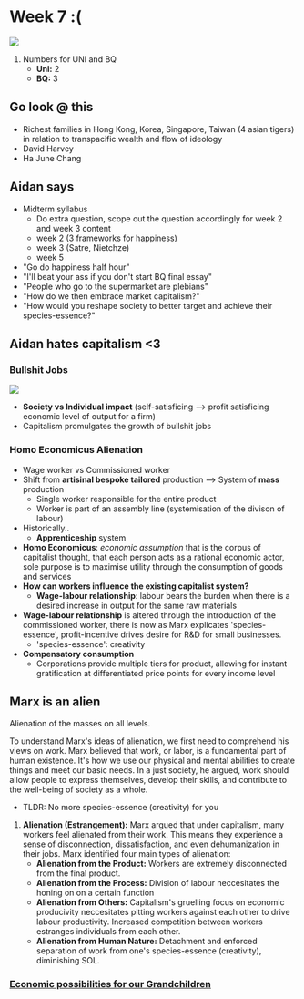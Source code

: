 # Week 7 :(

![](https://encrypted-tbn0.gstatic.com/images?q=tbn:ANd9GcTnQuz6VCibbMj66Xr4uKz6vVbVGLXNktsUgw&usqp=CAU)

1. Numbers for UNI and BQ
    * **Uni:** 2
    * **BQ:** 3

## Go look @ this
* Richest families in Hong Kong, Korea, Singapore, Taiwan (4 asian tigers) in relation to transpacific wealth and flow of ideology
* David Harvey
* Ha June Chang

## Aidan says
* Midterm syllabus  
    * Do extra question, scope out the question accordingly for week 2 and week 3 content
    * week 2 (3 frameworks for happiness)
    * week 3 (Satre, Nietchze)
    * week 5 
* "Go do happiness half hour"
* "I'll beat your ass if you don't start BQ final essay"
* "People who go to the supermarket are plebians"
* "How do we then embrace market capitalism?"
* "How would you reshape society to better target and achieve their species-essence?"

## Aidan hates capitalism <3

### Bullshit Jobs

![](https://upload.wikimedia.org/wikipedia/commons/thumb/7/7a/Mahatma-Gandhi%2C_studio%2C_1931.jpg/800px-Mahatma-Gandhi%2C_studio%2C_1931.jpg)

* **Society vs Individual impact** (self-satisficing --> profit satisficing economic level of output for a firm)
* Capitalism promulgates the growth of bullshit jobs

### Homo Economicus Alienation

* Wage worker vs Commissioned worker
* Shift from **artisinal bespoke tailored** production --> System of **mass** production
    * Single worker responsible for the entire product
    * Worker is part of an assembly line (systemisation of the divison of labour)
* Historically..
    * **Apprenticeship** system
* **Homo Economicus**: *economic assumption* that is the corpus of capitalist thought, that each person acts as a rational economic actor, sole purpose is to maximise utility through the consumption of goods and services
* **How can workers influence the existing capitalist system?**
    * **Wage-labour relationship**: labour bears the burden when there is a desired increase in output for the same raw materials
* **Wage-labour relationship** is altered through the introduction of the commissioned worker, there is now as Marx explicates 'species-essence', profit-incentive drives desire for R&D for small businesses.
    * 'species-essence': creativity
* **Compensatory consumption** 
    * Corporations provide multiple tiers for product, allowing for instant gratification at differentiated price points for every income level

## Marx is an alien

Alienation of the masses on all levels.

To understand Marx's ideas of alienation, we first need to comprehend his views on work. Marx believed that work, or labor, is a fundamental part of human existence. It's how we use our physical and mental abilities to create things and meet our basic needs. In a just society, he argued, work should allow people to express themselves, develop their skills, and contribute to the well-being of society as a whole. 
* TLDR: No more species-essence (creativity) for you

1. **Alienation (Estrangement):** Marx argued that under capitalism, many workers feel alienated from their work. This means they experience a sense of disconnection, dissatisfaction, and even dehumanization in their jobs. Marx identified four main types of alienation:
    * **Alienation from the Product:** Workers are extremely disconnected from the final product.
    * **Alienation from the Process:** Division of labour neccesitates the honing on on a certain function
    * **Alienation from Others:** Capitalism's gruelling focus on economic producivity neccesitates pitting workers against each other to drive labour productivity. Increased competition between workers estranges individuals from each other.
    * **Alienation from Human Nature:** Detachment and enforced separation of work from one's species-essence (creativity), diminishing SOL.

### [Economic possibilities for our Grandchildren](http://www.econ.yale.edu/smith/econ116a/keynes1.pdf)

